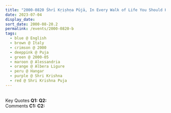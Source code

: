 ```yaml
---
title: "2000-0820 Śhrī Kṛiṣhṇa Pūjā, In Every Walk of Life You Should Have a Very Spontaneous Decision and You Have to Create (fun and joy, maybe art, maybe music, maybe poetry, maybe literature) and Above All You Have to Create Sahaja Yogi (Personality Which Only Lives for Others Not for Oneself and Which Really Reflects God's Love and Becoming a Mahāyogi by Which Your Spirit Gives Joy, Peace and Blessings to Everyone), Hangar (now Nirmal Temple), Albera Ligure, Alessandria, Italy"
date: 2023-07-04
display_date: 
sort_date: 2000-08-20.2
permalink: /events/2000-0820-b
tags:
  - blue @ English
  - brown @ Italy
  - crimson @ 2000
  - deeppink @ Puja
  - green @ 2000-05
  - maroon @ Alessandria
  - orange @ Albera Ligure
  - peru @ Hangar
  - purple @ Shri Krishna
  - red @ Shri Krishna Puja
---
```


<br>

<wave-list>
  <list-title color="DarkSeaGreen" width="55">Key Quotes</list-title>
  <list-item color="BlanchedAlmond" width="280"><b>Q1:</b> <i></i></list-item>
  <list-item color="Lavender" width="280"><b>Q2:</b> <i></i></list-item>
</wave-list>

<br>

<wave-list>
  <list-title color="DarkSeaGreen" width="55">Comments</list-title>
  <list-item color="BlanchedAlmond" width="280"><b>C1:</b> <i></i></list-item>
  <list-item color="Lavender" width="280"><b>C2:</b> <i></i></list-item>
</wave-list>